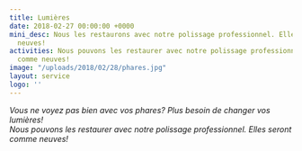 ```yaml
---
title: Lumières
date: 2018-02-27 00:00:00 +0000
mini_desc: Nous les restaurons avec notre polissage professionnel. Elles seront comme
  neuves!
activities: Nous pouvons les restaurer avec notre polissage professionnel. Elles seront
  comme neuves!
image: "/uploads/2018/02/28/phares.jpg"
layout: service
logo: ''
---
```

_Vous ne voyez pas bien avec vos phares? Plus besoin de changer vos lumières!  
Nous pouvons les restaurer avec notre polissage professionnel. Elles seront comme neuves!_